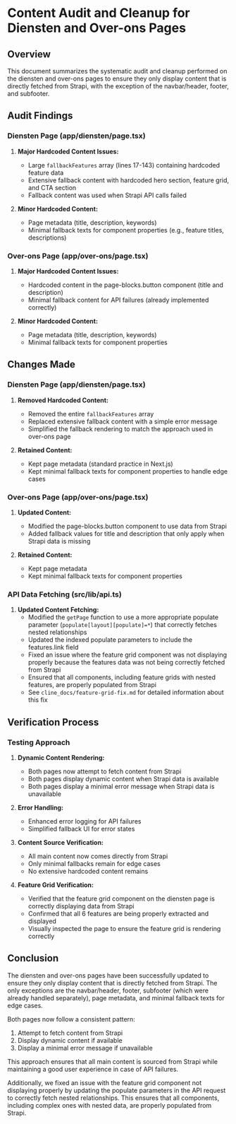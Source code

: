 # Content Audit and Cleanup for Diensten and Over-ons Pages

## Overview
This document summarizes the systematic audit and cleanup performed on the diensten and over-ons pages to ensure they only display content that is directly fetched from Strapi, with the exception of the navbar/header, footer, and subfooter.

## Audit Findings

### Diensten Page (app/diensten/page.tsx)
1. **Major Hardcoded Content Issues:**
   - Large `fallbackFeatures` array (lines 17-143) containing hardcoded feature data
   - Extensive fallback content with hardcoded hero section, feature grid, and CTA section
   - Fallback content was used when Strapi API calls failed

2. **Minor Hardcoded Content:**
   - Page metadata (title, description, keywords)
   - Minimal fallback texts for component properties (e.g., feature titles, descriptions)

### Over-ons Page (app/over-ons/page.tsx)
1. **Major Hardcoded Content Issues:**
   - Hardcoded content in the page-blocks.button component (title and description)
   - Minimal fallback content for API failures (already implemented correctly)

2. **Minor Hardcoded Content:**
   - Page metadata (title, description, keywords)
   - Minimal fallback texts for component properties

## Changes Made

### Diensten Page (app/diensten/page.tsx)
1. **Removed Hardcoded Content:**
   - Removed the entire `fallbackFeatures` array
   - Replaced extensive fallback content with a simple error message
   - Simplified the fallback rendering to match the approach used in over-ons page

2. **Retained Content:**
   - Kept page metadata (standard practice in Next.js)
   - Kept minimal fallback texts for component properties to handle edge cases

### Over-ons Page (app/over-ons/page.tsx)
1. **Updated Content:**
   - Modified the page-blocks.button component to use data from Strapi
   - Added fallback values for title and description that only apply when Strapi data is missing

2. **Retained Content:**
   - Kept page metadata
   - Kept minimal fallback texts for component properties

### API Data Fetching (src/lib/api.ts)
1. **Updated Content Fetching:**
   - Modified the `getPage` function to use a more appropriate populate parameter (`populate[layout][populate]=*`) that correctly fetches nested relationships
   - Updated the indexed populate parameters to include the features.link field
   - Fixed an issue where the feature grid component was not displaying properly because the features data was not being correctly fetched from Strapi
   - Ensured that all components, including feature grids with nested features, are properly populated from Strapi
   - See `cline_docs/feature-grid-fix.md` for detailed information about this fix

## Verification Process

### Testing Approach
1. **Dynamic Content Rendering:**
   - Both pages now attempt to fetch content from Strapi
   - Both pages display dynamic content when Strapi data is available
   - Both pages display a minimal error message when Strapi data is unavailable

2. **Error Handling:**
   - Enhanced error logging for API failures
   - Simplified fallback UI for error states

3. **Content Source Verification:**
   - All main content now comes directly from Strapi
   - Only minimal fallbacks remain for edge cases
   - No extensive hardcoded content remains

4. **Feature Grid Verification:**
   - Verified that the feature grid component on the diensten page is correctly displaying data from Strapi
   - Confirmed that all 6 features are being properly extracted and displayed
   - Visually inspected the page to ensure the feature grid is rendering correctly

## Conclusion
The diensten and over-ons pages have been successfully updated to ensure they only display content that is directly fetched from Strapi. The only exceptions are the navbar/header, footer, subfooter (which were already handled separately), page metadata, and minimal fallback texts for edge cases.

Both pages now follow a consistent pattern:
1. Attempt to fetch content from Strapi
2. Display dynamic content if available
3. Display a minimal error message if unavailable

This approach ensures that all main content is sourced from Strapi while maintaining a good user experience in case of API failures.

Additionally, we fixed an issue with the feature grid component not displaying properly by updating the populate parameters in the API request to correctly fetch nested relationships. This ensures that all components, including complex ones with nested data, are properly populated from Strapi.